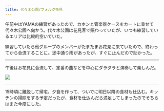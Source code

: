 ```yaml
---
title: 代々木公園/フォルク花見
---
```


午前中はYAMAの練習があったので、カホンと管楽器ケースをカートに乗せて代々木公園へ向かう。代々木公園は花見客で賑わっていたが、いつも練習しているエリアは比較的空いていた。

練習していたら他グループのメンバーがたまたまお花見に来ていたので、終わってから合流することに。途中通り雨があったが、すぐに止んだので助かった。

---

午後はお花見に合流して、定番の曲などを中心にダラダラと演奏して楽しんだ。

![](https://photos.apkas.net/medium/202304/20230402-095551.webp)

---

15時頃に離脱して帰宅。夕食を作って、ついでに明日以降の食材も仕込む。キッチンの掃除をする予定だったが、食材を仕込んだら満足してしまったのでそちらはまた今度にした。
